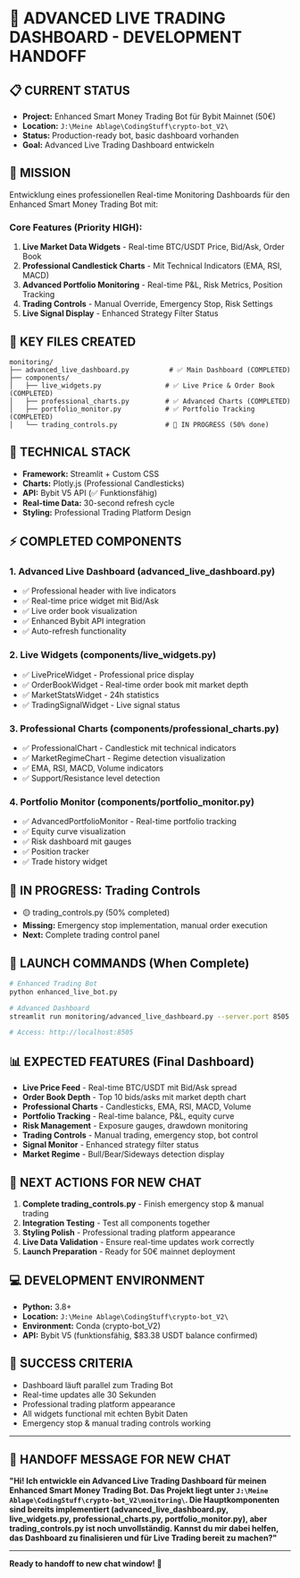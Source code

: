 # 🚀 ADVANCED LIVE TRADING DASHBOARD - DEVELOPMENT HANDOFF

## 📋 CURRENT STATUS
- **Project:** Enhanced Smart Money Trading Bot für Bybit Mainnet (50€)
- **Location:** `J:\Meine Ablage\CodingStuff\crypto-bot_V2\`
- **Status:** Production-ready bot, basic dashboard vorhanden
- **Goal:** Advanced Live Trading Dashboard entwickeln

## 🎯 MISSION
Entwicklung eines professionellen Real-time Monitoring Dashboards für den Enhanced Smart Money Trading Bot mit:

### **Core Features (Priority HIGH):**
1. **Live Market Data Widgets** - Real-time BTC/USDT Price, Bid/Ask, Order Book
2. **Professional Candlestick Charts** - Mit Technical Indicators (EMA, RSI, MACD)
3. **Advanced Portfolio Monitoring** - Real-time P&L, Risk Metrics, Position Tracking
4. **Trading Controls** - Manual Override, Emergency Stop, Risk Settings
5. **Live Signal Display** - Enhanced Strategy Filter Status

## 📁 KEY FILES CREATED
```
monitoring/
├── advanced_live_dashboard.py          # ✅ Main Dashboard (COMPLETED)
├── components/
│   ├── live_widgets.py                # ✅ Live Price & Order Book (COMPLETED)
│   ├── professional_charts.py         # ✅ Advanced Charts (COMPLETED)
│   ├── portfolio_monitor.py           # ✅ Portfolio Tracking (COMPLETED)
│   └── trading_controls.py            # 🔄 IN PROGRESS (50% done)
```

## 🔧 TECHNICAL STACK
- **Framework:** Streamlit + Custom CSS
- **Charts:** Plotly.js (Professional Candlesticks)
- **API:** Bybit V5 API (✅ Funktionsfähig)
- **Real-time Data:** 30-second refresh cycle
- **Styling:** Professional Trading Platform Design

## ⚡ COMPLETED COMPONENTS

### 1. Advanced Live Dashboard (advanced_live_dashboard.py)
- ✅ Professional header with live indicators
- ✅ Real-time price widget mit Bid/Ask
- ✅ Live order book visualization
- ✅ Enhanced Bybit API integration
- ✅ Auto-refresh functionality

### 2. Live Widgets (components/live_widgets.py)
- ✅ LivePriceWidget - Professional price display
- ✅ OrderBookWidget - Real-time order book mit market depth
- ✅ MarketStatsWidget - 24h statistics
- ✅ TradingSignalWidget - Live signal status

### 3. Professional Charts (components/professional_charts.py)
- ✅ ProfessionalChart - Candlestick mit technical indicators
- ✅ MarketRegimeChart - Regime detection visualization
- ✅ EMA, RSI, MACD, Volume indicators
- ✅ Support/Resistance level detection

### 4. Portfolio Monitor (components/portfolio_monitor.py)
- ✅ AdvancedPortfolioMonitor - Real-time portfolio tracking
- ✅ Equity curve visualization
- ✅ Risk dashboard mit gauges
- ✅ Position tracker
- ✅ Trade history widget

## 🔄 IN PROGRESS: Trading Controls
- 🟡 trading_controls.py (50% completed)
- **Missing:** Emergency stop implementation, manual order execution
- **Next:** Complete trading control panel

## 🚀 LAUNCH COMMANDS (When Complete)
```bash
# Enhanced Trading Bot
python enhanced_live_bot.py

# Advanced Dashboard
streamlit run monitoring/advanced_live_dashboard.py --server.port 8505

# Access: http://localhost:8505
```

## 📊 EXPECTED FEATURES (Final Dashboard)
- **Live Price Feed** - Real-time BTC/USDT mit Bid/Ask spread
- **Order Book Depth** - Top 10 bids/asks mit market depth chart
- **Professional Charts** - Candlesticks, EMA, RSI, MACD, Volume
- **Portfolio Tracking** - Real-time balance, P&L, equity curve
- **Risk Management** - Exposure gauges, drawdown monitoring
- **Trading Controls** - Manual trading, emergency stop, bot control
- **Signal Monitor** - Enhanced strategy filter status
- **Market Regime** - Bull/Bear/Sideways detection display

## 🎯 NEXT ACTIONS FOR NEW CHAT
1. **Complete trading_controls.py** - Finish emergency stop & manual trading
2. **Integration Testing** - Test all components together
3. **Styling Polish** - Professional trading platform appearance
4. **Live Data Validation** - Ensure real-time updates work correctly
5. **Launch Preparation** - Ready for 50€ mainnet deployment

## 💻 DEVELOPMENT ENVIRONMENT
- **Python:** 3.8+
- **Location:** `J:\Meine Ablage\CodingStuff\crypto-bot_V2\`
- **Environment:** Conda (crypto-bot_V2)
- **API:** Bybit V5 (funktionsfähig, $83.38 USDT balance confirmed)

## 🎯 SUCCESS CRITERIA
- Dashboard läuft parallel zum Trading Bot
- Real-time updates alle 30 Sekunden
- Professional trading platform appearance
- All widgets functional mit echten Bybit Daten
- Emergency stop & manual trading controls working

---

## 🔗 HANDOFF MESSAGE FOR NEW CHAT

**"Hi! Ich entwickle ein Advanced Live Trading Dashboard für meinen Enhanced Smart Money Trading Bot. Das Projekt liegt unter `J:\Meine Ablage\CodingStuff\crypto-bot_V2\monitoring\`. Die Hauptkomponenten sind bereits implementiert (advanced_live_dashboard.py, live_widgets.py, professional_charts.py, portfolio_monitor.py), aber trading_controls.py ist noch unvollständig. Kannst du mir dabei helfen, das Dashboard zu finalisieren und für Live Trading bereit zu machen?"**

---

**Ready to handoff to new chat window! 🚀**
